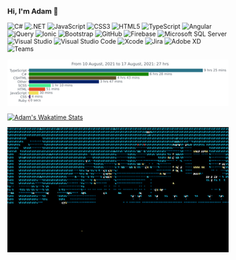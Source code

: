 ### Hi, I'm Adam 👋

<div>
    <img alt="C#" src="https://img.shields.io/badge/c%23-058E0C.svg?style=for-the-badge&logo=c-sharp&logoColor=white"/>
    <img alt=".NET" src="https://img.shields.io/badge/.NET-592C8C?style=for-the-badge&logo=.net&logoColor=white"/>
    <img alt="JavaScript" src="https://img.shields.io/badge/javascript-323330.svg?style=for-the-badge&logo=javascript&logoColor=%23F7DF1E"/>
    <img alt="CSS3" src="https://img.shields.io/badge/css3-%231572B6.svg?style=for-the-badge&logo=css3&logoColor=white"/>
    <img alt="HTML5" src="https://img.shields.io/badge/html5-%23E34F26.svg?style=for-the-badge&logo=html5&logoColor=white"/>
    <img alt="TypeScript" src="https://img.shields.io/badge/typescript-%23007ACC.svg?style=for-the-badge&logo=typescript&logoColor=white"/>
    <img alt="Angular" src="https://img.shields.io/badge/angular-%23DD1b16.svg?style=for-the-badge&logo=angular&logoColor=white"/>
    <img alt="jQuery" src="https://img.shields.io/badge/jquery-%230769AD.svg?style=for-the-badge&logo=jquery&logoColor=white"/>
    <img alt="Ionic" src ="https://img.shields.io/badge/ionic-%23498AFF.svg?style=for-the-badge&logo=ionic&logoColor=white"/>
    <img alt="Bootstrap" src="https://img.shields.io/badge/bootstrap-6F11EF.svg?style=for-the-badge&logo=bootstrap&logoColor=white"/>
    <img alt="GitHub" src="https://img.shields.io/badge/github-%23121011.svg?style=for-the-badge&logo=github&logoColor=white"/>
    <img alt="Firebase" src="https://img.shields.io/badge/firebase-%23FFCA28.svg?style=for-the-badge&logo=firebase&logoColor=white"/>
    <img alt="Microsoft SQL Server" src ="https://img.shields.io/badge/microsoft_sql_server-%23B11A1A.svg?style=for-the-badge&logo=microsoftsqlserver&logoColor=white"/>
    <img alt="Visual Studio" src="https://img.shields.io/badge/Visual_Studio-5C2D91.svg?style=for-the-badge&logo=visual-studio&logoColor=white"/>
    <img alt="Visual Studio Code" src="https://img.shields.io/badge/Visual_Studio_Code-0078d7.svg?style=for-the-badge&logo=visual-studio-code&logoColor=white"/>
    <img alt="Xcode" src="https://img.shields.io/badge/Xcode-007ACC?style=for-the-badge&logo=Xcode&logoColor=white"/>
    <img alt="Jira" src="https://img.shields.io/badge/Jira-0052CC?style=for-the-badge&logo=Jira"/>
    <img alt="Adobe XD" src="https://img.shields.io/badge/Adobe XD-FF61F6?style=for-the-badge&logo=adobexd&logoColor=white"/>
    <img alt="Teams" src="https://img.shields.io/badge/Teams-6264A7?style=for-the-badge&logo=microsoftteams&logoColor=white"/>
</div>

<br/>

<img src="https://github.com/cadamsmith/cadamsmith/blob/main/images/stat.svg" alt="Cadamsmith Wakatime Activity"/>

[![Adam's Wakatime Stats](https://github-readme-stats.vercel.app/api/wakatime?username=cadamsmith&v=2&theme=dark)](https://github.com/anuraghazra/github-readme-stats)

![City at Night](https://raw.githubusercontent.com/cadamsmith/cadamsmith/main/city.gif)
